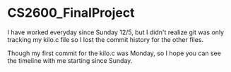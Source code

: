 # CS2600_FinalProject

I have worked everyday since Sunday 12/5, but I didn't realize git was only tracking my kilo.c file so I lost the commit history for the other files.

Though my first commit for the kilo.c was Monday, so I hope you can see the timeline with me starting since Sunday.
